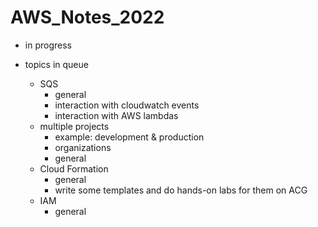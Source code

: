 # AWS_Notes_2022

- in progress

- topics in queue
  - SQS
    - general
    - interaction with cloudwatch events
    - interaction with AWS lambdas
  - multiple projects
    - example: development & production
    - organizations
    - general
  - Cloud Formation
    - general
    - write some templates and do hands-on labs for them on ACG
  - IAM
    - general
